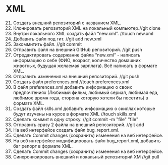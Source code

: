 # XML
 21. Создать внешний репозиторий c названием XML. 
 22. Клонировать репозиторий XML на локальный компьютер.//git clone
 23. Внутри локального XML создать файл “new.xml”. //touch new.xml
 24. Добавить файл под гит. //git add new.xml
 25. Закоммитить файл. //git commit
 26. Отправить файл на внешний GitHub репозиторий. //git push
 27. Отредактировать содержание файла “new.xml” - написать информацию о себе (ФИО, возраст, количество домашних животных, будущая желаемая зарплата). Всё написать в формате XML.
 28. Отправить изменения на внешний репозиторий. //git push
 29. Создать файл preferences.xml //touch preferences.xml
 30. В файл preferences.xml добавить информацию о своих предпочтениях (Любимый фильм, любимый сериал, любимая еда, любимое время года, сторона которую хотели бы посетить) в формате XML.
 31. Создать файл sklls.xml добавить информацию о скиллах которые будут изучены на курсе в формате XML //touch skills.xml
 32. Сделать коммит в одну строку. //git commit -m "file" "file"
 33. Отправить сразу 2 файла на внешний репозиторий. //git add
 34. На веб интерфейсе создать файл bug_report.xml.
 35. Сделать Commit changes (сохранить) изменения на веб интерфейсе.
 36. На веб интерфейсе модифицировать файл bug_report.xml, добавить баг репорт в формате XML.
 37. Сделать Commit changes (сохранить) изменения на веб интерфейсе.
 38. Синхронизировать внешний и локальный репозиторий XM //git pull
